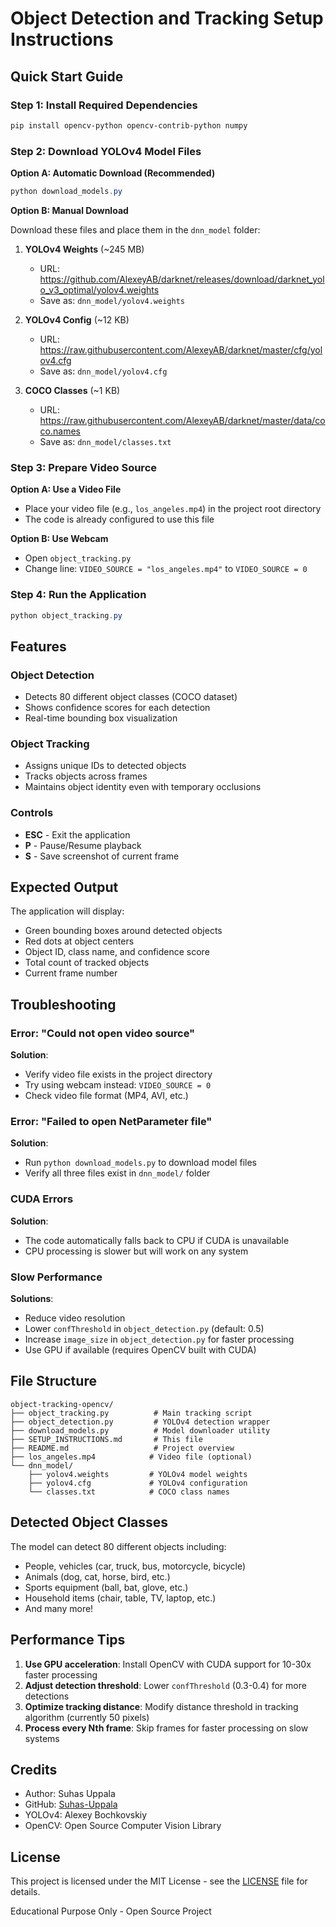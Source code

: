 # Object Detection and Tracking Setup Instructions

## Quick Start Guide

### Step 1: Install Required Dependencies

```powershell
pip install opencv-python opencv-contrib-python numpy
```

### Step 2: Download YOLOv4 Model Files

**Option A: Automatic Download (Recommended)**
```powershell
python download_models.py
```

**Option B: Manual Download**

Download these files and place them in the `dnn_model` folder:

1. **YOLOv4 Weights** (~245 MB)
   - URL: https://github.com/AlexeyAB/darknet/releases/download/darknet_yolo_v3_optimal/yolov4.weights
   - Save as: `dnn_model/yolov4.weights`

2. **YOLOv4 Config** (~12 KB)
   - URL: https://raw.githubusercontent.com/AlexeyAB/darknet/master/cfg/yolov4.cfg
   - Save as: `dnn_model/yolov4.cfg`

3. **COCO Classes** (~1 KB)
   - URL: https://raw.githubusercontent.com/AlexeyAB/darknet/master/data/coco.names
   - Save as: `dnn_model/classes.txt`

### Step 3: Prepare Video Source

**Option A: Use a Video File**
- Place your video file (e.g., `los_angeles.mp4`) in the project root directory
- The code is already configured to use this file

**Option B: Use Webcam**
- Open `object_tracking.py`
- Change line: `VIDEO_SOURCE = "los_angeles.mp4"` to `VIDEO_SOURCE = 0`

### Step 4: Run the Application

```powershell
python object_tracking.py
```

## Features

### Object Detection
- Detects 80 different object classes (COCO dataset)
- Shows confidence scores for each detection
- Real-time bounding box visualization

### Object Tracking
- Assigns unique IDs to detected objects
- Tracks objects across frames
- Maintains object identity even with temporary occlusions

### Controls
- **ESC** - Exit the application
- **P** - Pause/Resume playback
- **S** - Save screenshot of current frame

## Expected Output

The application will display:
- Green bounding boxes around detected objects
- Red dots at object centers
- Object ID, class name, and confidence score
- Total count of tracked objects
- Current frame number

## Troubleshooting

### Error: "Could not open video source"
**Solution**: 
- Verify video file exists in the project directory
- Try using webcam instead: `VIDEO_SOURCE = 0`
- Check video file format (MP4, AVI, etc.)

### Error: "Failed to open NetParameter file"
**Solution**: 
- Run `python download_models.py` to download model files
- Verify all three files exist in `dnn_model/` folder

### CUDA Errors
**Solution**: 
- The code automatically falls back to CPU if CUDA is unavailable
- CPU processing is slower but will work on any system

### Slow Performance
**Solutions**:
- Reduce video resolution
- Lower `confThreshold` in `object_detection.py` (default: 0.5)
- Increase `image_size` in `object_detection.py` for faster processing
- Use GPU if available (requires OpenCV built with CUDA)

## File Structure

```
object-tracking-opencv/
├── object_tracking.py          # Main tracking script
├── object_detection.py         # YOLOv4 detection wrapper
├── download_models.py          # Model downloader utility
├── SETUP_INSTRUCTIONS.md       # This file
├── README.md                   # Project overview
├── los_angeles.mp4            # Video file (optional)
└── dnn_model/
    ├── yolov4.weights         # YOLOv4 model weights
    ├── yolov4.cfg             # YOLOv4 configuration
    └── classes.txt            # COCO class names
```

## Detected Object Classes

The model can detect 80 different objects including:
- People, vehicles (car, truck, bus, motorcycle, bicycle)
- Animals (dog, cat, horse, bird, etc.)
- Sports equipment (ball, bat, glove, etc.)
- Household items (chair, table, TV, laptop, etc.)
- And many more!

## Performance Tips

1. **Use GPU acceleration**: Install OpenCV with CUDA support for 10-30x faster processing
2. **Adjust detection threshold**: Lower `confThreshold` (0.3-0.4) for more detections
3. **Optimize tracking distance**: Modify distance threshold in tracking algorithm (currently 50 pixels)
4. **Process every Nth frame**: Skip frames for faster processing on slow systems

## Credits

- Author: Suhas Uppala
- GitHub: [Suhas-Uppala](https://github.com/Suhas-Uppala)
- YOLOv4: Alexey Bochkovskiy
- OpenCV: Open Source Computer Vision Library

## License

This project is licensed under the MIT License - see the [LICENSE](LICENSE) file for details.

Educational Purpose Only - Open Source Project
